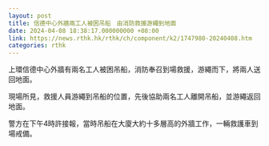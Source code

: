 ```yaml
---
layout: post
title: 信德中心外牆兩工人被困吊船　由消防救援游繩到地面
date: 2024-04-08 18:38:17.000000000 +08:00
link: https://news.rthk.hk/rthk/ch/component/k2/1747980-20240408.htm
categories: rthk
---
```


上環信德中心外牆有兩名工人被困吊船，消防奉召到場救援，游繩而下，將兩人送回地面。

現場所見，救援人員游繩到吊船的位置，先後協助兩名工人離開吊船，並游繩返回地面。

警方在下午4時許接報，當時吊船在大廈大約十多層高的外牆工作，一輛救護車到場戒備。
